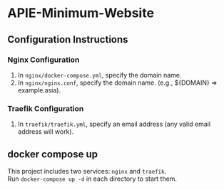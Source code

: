 # APIE-Minimum-Website

## Configuration Instructions

### Nginx Configuration
1. In `nginx/docker-compose.yml`, specify the domain name.
2. In `nginx/nginx.conf`, specify the domain name.
(e.g., ${DOMAIN} => example.asia).

### Traefik Configuration
1. In `traefik/traefik.yml`, specify an email address (any valid email address will work).

## docker compose up
This project includes two services: `nginx` and `traefik`.  
Run `docker-compose up -d` in each directory to start them.
